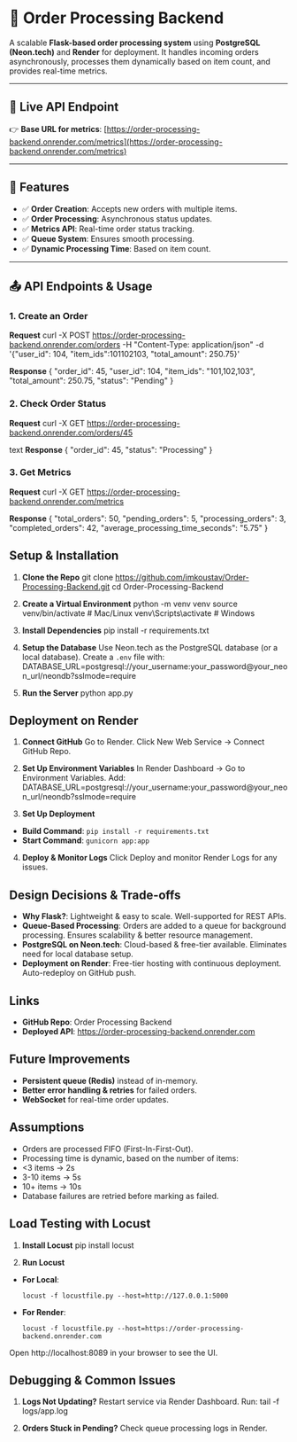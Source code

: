 # 🛒 Order Processing Backend

A scalable **Flask-based order processing system** using **PostgreSQL (Neon.tech)** and **Render** for deployment. It handles incoming orders asynchronously, processes them dynamically based on item count, and provides real-time metrics.

---

## **🚀 Live API Endpoint**
👉 **Base URL for metrics**: [https://order-processing-backend.onrender.com/metrics](https://order-processing-backend.onrender.com/metrics)

---

## **📌 Features**
- ✅ **Order Creation**: Accepts new orders with multiple items.
- ✅ **Order Processing**: Asynchronous status updates.
- ✅ **Metrics API**: Real-time order status tracking.
- ✅ **Queue System**: Ensures smooth processing.
- ✅ **Dynamic Processing Time**: Based on item count.

---

## **📤 API Endpoints & Usage**
### 1. Create an Order
**Request**
curl -X POST https://order-processing-backend.onrender.com/orders
-H "Content-Type: application/json"
-d '{"user_id": 104, "item_ids":101102103, "total_amount": 250.75}'


**Response**
{
"order_id": 45,
"user_id": 104,
"item_ids": "101,102,103",
"total_amount": 250.75,
"status": "Pending"
}


### 2. Check Order Status
**Request**
curl -X GET https://order-processing-backend.onrender.com/orders/45

text
**Response**
{
"order_id": 45,
"status": "Processing"
}



### 3. Get Metrics
**Request**
curl -X GET https://order-processing-backend.onrender.com/metrics


**Response**
{
"total_orders": 50,
"pending_orders": 5,
"processing_orders": 3,
"completed_orders": 42,
"average_processing_time_seconds": "5.75"
}



## Setup & Installation
1. **Clone the Repo**
git clone https://github.com/imkoustav/Order-Processing-Backend.git
cd Order-Processing-Backend



2. **Create a Virtual Environment**
python -m venv venv
source venv/bin/activate # Mac/Linux
venv\Scripts\activate # Windows



3. **Install Dependencies**
pip install -r requirements.txt



4. **Setup the Database**
Use Neon.tech as the PostgreSQL database (or a local database).
Create a `.env` file with:
DATABASE_URL=postgresql://your_username:your_password@your_neon_url/neondb?sslmode=require



5. **Run the Server**
python app.py



## Deployment on Render
1. **Connect GitHub**
Go to Render. Click New Web Service → Connect GitHub Repo.

2. **Set Up Environment Variables**
In Render Dashboard → Go to Environment Variables.
Add:
DATABASE_URL=postgresql://your_username:your_password@your_neon_url/neondb?sslmode=require



3. **Set Up Deployment**
- **Build Command**: `pip install -r requirements.txt`
- **Start Command**: `gunicorn app:app`

4. **Deploy & Monitor Logs**
Click Deploy and monitor Render Logs for any issues.

## Design Decisions & Trade-offs
- **Why Flask?**: Lightweight & easy to scale. Well-supported for REST APIs.
- **Queue-Based Processing**: Orders are added to a queue for background processing. Ensures scalability & better resource management.
- **PostgreSQL on Neon.tech**: Cloud-based & free-tier available. Eliminates need for local database setup.
- **Deployment on Render**: Free-tier hosting with continuous deployment. Auto-redeploy on GitHub push.

## Links
- **GitHub Repo**: Order Processing Backend
- **Deployed API**: https://order-processing-backend.onrender.com

## Future Improvements
- **Persistent queue (Redis)** instead of in-memory.
- **Better error handling & retries** for failed orders.
- **WebSocket** for real-time order updates.

## Assumptions
- Orders are processed FIFO (First-In-First-Out).
- Processing time is dynamic, based on the number of items:
- <3 items → 2s
- 3-10 items → 5s
- 10+ items → 10s
- Database failures are retried before marking as failed.

## Load Testing with Locust
1. **Install Locust**
pip install locust


2. **Run Locust**
- **For Local**:
  ```
  locust -f locustfile.py --host=http://127.0.0.1:5000
  ```
- **For Render**:
  ```
  locust -f locustfile.py --host=https://order-processing-backend.onrender.com
  ```
Open http://localhost:8089 in your browser to see the UI.

## Debugging & Common Issues
1. **Logs Not Updating?**
Restart service via Render Dashboard.
Run:
tail -f logs/app.log


2. **Orders Stuck in Pending?**
Check queue processing logs in Render.
